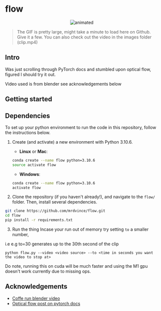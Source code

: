 # flow

<p align="center">
  <img src="images/stacked.gif" alt="animated" />
</p>

> The GIF is pretty large, might take a minute to load here on Github. Give it a few.
You can also check out the video in the images folder (clip.mp4)

## Intro

Was just scrolling through PyTorch docs and stumbled upon optical flow, figured I should try it out.

Video used is from blender see acknowledgements below

## Getting started

## Dependencies

To set up your python environment to run the code in this repository, follow the instructions below.

1. Create (and activate) a new environment with Python 3.10.6.

   - **Linux** or **Mac**:

   ```bash
   conda create --name flow python=3.10.6
   source activate flow
   ```

   - **Windows**:

   ```bash
   conda create --name flow python=3.10.6
   activate flow
   ```

2. Clone the repository (if you haven't already!), and navigate to the `flow/` folder. Then, install several dependencies.

```bash
git clone https://github.com/mrdvince/flow.git
cd flow
pip install -r requirements.txt
```

3. Run the thing
   Incase your run out of memory try setting `to` a smaller number,

i.e e.g to=30 generates up to the 30th second of the clip

```
python flow.py --video <video source> --to <time in seconds you want the video to stop at>
```

Do note, running this on cuda will be much faster and using the M1 gpu doesn't work currently due to missing ops.

## Acknowledgements

- [Coffe run blender video](https://studio.blender.org/films/coffee-run/)
- [Optical flow post on pytorch docs](https://pytorch.org/vision/stable/auto_examples/plot_optical_flow.html#sphx-glr-auto-examples-plot-optical-flow-py)
